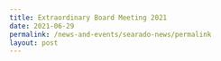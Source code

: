 ```yaml
---
title: Extraordinary Board Meeting 2021
date: 2021-06-29
permalink: /news-and-events/searado-news/permalink
layout: post
---
```

